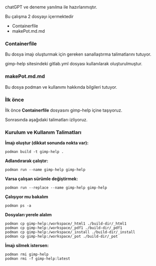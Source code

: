 chatGPT ve deneme yanılma ile hazırlanmıştır.

Bu çalışma 2 dosyayı içermektedir

- Containerfile
- makePot.md.md

### Containerfile

Bu dosya imajı oluşturmak için gereken sanallaştırma talimatlarını tutuyor.

gimp-help sitesindeki gitlab.yml dosyası kullanılarak oluşturulmuştur.

### makePot.md.md

Bu dosya podman ve kullanımı hakkında bilgileri tutuyor.

### İlk önce

İlk önce **Containerfile** dosyasını gimp-help içine taşıyoruz.

Sonrasında aşağıdaki talimatları izliyoruz.

### Kurulum ve Kullanım Talimatları

**İmajı oluştur (dikkat sonunda nokta var):**

```
podman build -t gimp-help .
```
**Adlandırarak çalıştır:**

```
podman run --name gimp-help gimp-help
```

**Varsa çalışan sürümle değiştirmek:**

```
podman run --replace --name gimp-help gimp-help
```

**Çalışıyor mu bakalım**

```
podman ps -a
```

**Dosyaları yerele alalım**

```
podman cp gimp-help:/workspace/_html1 ./build-dir/_html1
podman cp gimp-help:/workspace/_pdf1 ./build-dir/_pdf1
podman cp gimp-help:/workspace/_install ./build-dir/_install
podman cp gimp-help:/workspace/_pot ./build-dir/_pot
```

**İmajı silmek istersen:**

```
podman rmi gimp-help
podman rmi -f gimp-help:latest 
```

